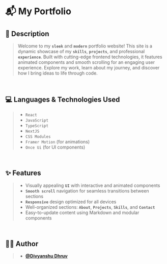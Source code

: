 # 📬 My Portfolio

## 🚀 Description

> Welcome to my **`sleek`** and **`modern`** portfolio website! This site is a dynamic showcase of my **`skills`**, **`projects`**, and professional **`experience`**. Built with cutting-edge frontend technologies, it features animated components and smooth scrolling for an engaging user experience. Explore my work, learn about my journey, and discover how I bring ideas to life through code.

<br>

## 💻 Languages & Technologies Used

> - `React`
> - `JavaScript`
> - `TypeScript`
> - `NextJS`
> - `CSS Modules`
> - `Framer Motion` (for animations)
> - `Once Ui` (for UI components)

<br>

## ✨ Features

> - Visually appealing **`UI`** with interactive and animated components
> - **`Smooth scroll`** navigation for seamless transitions between sections
> - **`Responsive`** design optimized for all devices
> - Well-organized sections: **`About`**, **`Projects`**, **`Skills`**, and **`Contact`**
> - Easy-to-update content using Markdown and modular components

<br>

## 👨‍💻 Author

> - **[@Divyanshu Dhruv](https://github.com/divyanshudhruv)**

